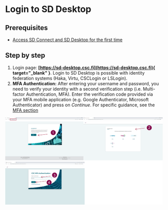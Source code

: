 # Login to SD Desktop

## Prerequisites
* [Access SD Connect and SD Desktop for the first time](sd-access.md#access-sd-connect-and-sd-desktop-for-the-first-time)

## Step by step

1. Login page: **[https://sd-desktop.csc.fi](https://sd-desktop.csc.fi){ target="_blank" }**. Login to SD Desktop is possible with identity federation systems (Haka, Virtu, CSCLogin or LSLogin).
2. **MFA Authentication:** After entering your username and password, you need to verify your identity with a second verification step (i.e. Multi-factor Authentication, MFA). Enter the verification code provided via your MFA mobile application (e.g. Google Authenticator, Microsoft Authenticator) and press on *Continue*. For specific guidance, see the [MFA section](../../accounts/mfa.md)

[![Authentication](images/desktop/desktop_login-mfa1.png)](images/desktop/desktop_login-mfa1.png)
